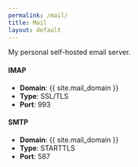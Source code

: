 ```yaml
---
permalink: /mail/
title: Mail
layout: default
---
```


My personal self-hosted email server.

#### IMAP

* **Domain**: <span class="onclick-copy">{{ site.mail_domain }}</span>
* **Type**: SSL/TLS
* **Port**: 993

#### SMTP

* **Domain**: <span class="onclick-copy">{{ site.mail_domain }}</span>
* **Type**: STARTTLS
* **Port**: 587
